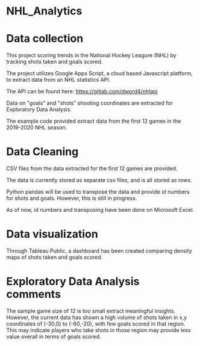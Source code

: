 # NHL_Analytics

# Data collection

This project scoring trends in the National Hockey Leagure (NHL) by tracking shots taken and goals scored.

The project utilizes Google Apps Script, a cloud based Javascript platform, to extract data from an NHL statistics API.

The API can be found here: https://gitlab.com/dword4/nhlapi

Data on "goals" and "shots" shooting coordinates are extracted for Exploratory Data Analysis.

The example code provided extract data from the first 12 games in the 2019-2020 NHL season. 

# Data Cleaning
CSV files from the data extracted for the first 12 games are provided.

The data is currently stored as separate csv files, and is all stored as rows.

Python pandas will be used to transpose the data and provide id numbers for shots and goals. However, this is still in progress.

As of now, id numbers and transposing have been done on Microsoft Excel.

# Data visualization
Through Tableau Public, a dashboard has been created comparing density maps of shots taken and goals scored.

# Exploratory Data Analysis comments
The sample game size of 12 is too small extract meaningful insights. However, the current data has shown a high volume of shots taken in x,y coordinates of (-30,0) to (-60,-20), with few goals scored in that region. This may indicate players who take shots in those region may provide less value overall in terms of goals scored. 




